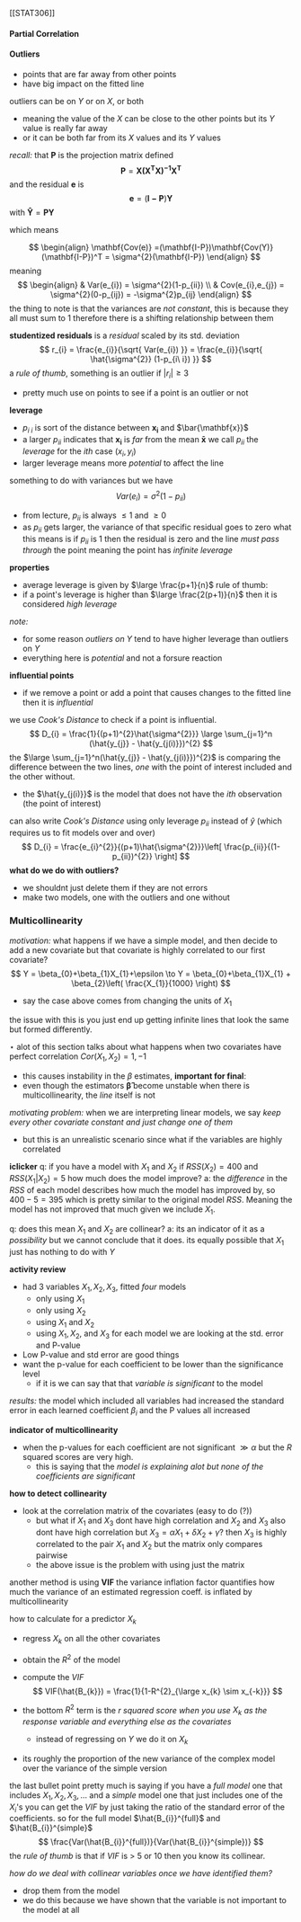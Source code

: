[[STAT306]]

#### Partial Correlation


#### Outliers
- points that are far away from other points
- have big impact on the fitted line

outliers can be on $Y$ or on $X$, or both
- meaning the value of the $X$ can be close to the other points but its $Y$ value is really far away
- or it can be both far from its $X$ values and its $Y$ values

*recall:*
that $\mathbf{P}$ is the projection matrix defined
$$
\mathbf{P} = \mathbf{X(X^T X)^{-1}X^T}
$$
and the residual $\mathbf{e}$ is
$$
\mathbf{e} = (\mathbf{I-P})\mathbf{Y}
$$
with $\mathbf{\hat{Y}} = \mathbf{PY}$

which means

$$
\begin{align}
\mathbf{Cov(e)} =(\mathbf{I-P})\mathbf{Cov(Y)}(\mathbf{I-P})^T = \sigma^{2}(\mathbf{I-P})
\end{align}
$$
meaning
$$
\begin{align}
 & Var(e_{i}) = \sigma^{2}(1-p_{ii}) \\
 & Cov(e_{i},e_{j}) = \sigma^{2}(0-p_{ij}) = -\sigma^{2}p_{ij}
\end{align}
$$
the thing to note is that the variances are *not constant*, this is because they all must sum to $1$ therefore there is a shifting relationship between them

**studentized residuals**
is a *residual* scaled by its std. deviation
$$
r_{i} = \frac{e_{i}}{\sqrt{ Var(e_{i}) }} = \frac{e_{i}}{\sqrt{ \hat{\sigma^{2}} (1-p_{i\ i}) }}
$$
a *rule of thumb*, something is an outlier if $|r_{i}| \geq 3$

- pretty much use on points to see if a point is an outlier or not

**leverage** 
- $p_{i\ i}$ is sort of the distance between $\mathbf{x_{i}}$ and $\bar{\mathbf{x}}$
- a larger $p_{i i }$ indicates that $\mathbf{x_{i}}$ is *far* from the mean $\mathbf{\bar{x}}$
we call $p_{ii}$ the *leverage* for the $ith$ case ($x_{i},y_{i}$)
- larger leverage means more *potential* to affect the line

something to do with variances but we have
$$
Var(e_{i}) = \sigma^{2}(1-p_{ii})
$$
- from lecture, $p_{ii}$ is always $\leq 1$ and $\geq0$
- as $p_{ii}$ gets larger, the variance of that specific residual goes to zero
what this means is if $p_{ii}$ is $1$ then the residual is zero and the line *must pass through* the point meaning the point has *infinite leverage*

**properties**
- average leverage is given by $\large \frac{p+1}{n}$
rule of thumb:
- if a point's leverage is higher than $\large \frac{2(p+1)}{n}$ then it is considered *high leverage*

*note:*
- for some reason *outliers on $Y$* tend to have higher leverage than outliers on $Y$
- everything here is *potential* and not a forsure reaction

**influential points**
- if we remove a point or add a point that causes changes to the fitted line then it is *influential*

we use *Cook's Distance* to check if a point is influential.
$$
D_{i} = \frac{1}{(p+1)^{2}\hat{\sigma^{2}}} \large \sum_{j=1}^n (\hat{y_{j}} - \hat{y_{j(i)}})^{2}
$$
the $\large \sum_{j=1}^n(\hat{y_{j}} - \hat{y_{j(i)}})^{2}$ is comparing the difference between the two lines, *one* with the point of interest included and the other without.
- the $\hat{y_{j(i)}}$ is the model that does not have the $ith$ observation (the point of interest)

can also write *Cook's Distance* using only leverage $p_{ii}$ instead of $\hat{y}$ (which requires us to fit models over and over)
$$
D_{i} = \frac{e_{i}^{2}}{(p+1)\hat{\sigma^{2}}}\left[ \frac{p_{ii}}{(1-p_{ii})^{2}} \right] 
$$
**what do we do with outliers?**
- we shouldnt just delete them if they are not errors
- make two models, one with the outliers and one without


### Multicollinearity
*motivation:* what happens if we have a simple model, and then decide to add a new covariate but that covariate is highly correlated to our first covariate?
$$
Y = \beta_{0}+\beta_{1}X_{1}+\epsilon \to Y = \beta_{0}+\beta_{1}X_{1} + \beta_{2}\left( \frac{X_{1}}{1000} \right)
$$
- say the case above comes from changing the units of $X_{1}$

the issue with this is you just end up getting infinite lines that look the same but formed differently.


$\star$ alot of this section talks about what happens when two covariates have perfect correlation $Cor(X_{1},X_{2})=1,-1$
- this causes instability in the $\beta$ estimates, 
**important for final**:
- even though the estimators $\mathbf{\hat{\beta}}$ become unstable when there is multicollinearity, the *line* itself is not

*motivating problem:* when we are interpreting linear models, we say *keep every other covariate constant and just change one of them*
- but this is an unrealistic scenario since what if the variables are highly correlated

**iclicker**
q: if you have a model with $X_{1}$ and $X_{2}$ if $RSS(X_{2})=400$ and $RSS(X_{1}|X_{2})=5$ how much does the model improve?
a: the *difference* in the $RSS$ of each model describes how much the model has improved by, so $400-5=395$ which is pretty similar to the original model $RSS$. Meaning the model has not improved that much given we include $X_{1}$.

q: does this mean $X_{1}$ and $X_{2}$ are collinear?
a: its an indicator of it as a *possibility* but we cannot conclude that it does. its equally possible that $X_{1}$ just has nothing to do with $Y$

**activity review**
- had 3 variables $X_{1},X_{2},X_{3}$, fitted *four* models
	- only using $X_{1}$
	- only using $X_{2}$
	- using $X_{1}$ and $X_{2}$
	- using $X_{1},X_{2},$ and $X_{3}$
for each model we are looking at the std. error and P-value
- Low P-value and std error are good things
- want the p-value for each coefficient to be lower than the significance level
	- if it is we can say that that *variable is significant* to the model

*results:*
the model which included all variables had increased the standard error in each learned coefficient $\beta_{i}$ and the P values all increased

**indicator of multicollinearity**
- when the p-values for each coefficient are not significant $\gg\alpha$ but the $R$ squared scores are very high.
	- this is saying that the *model is explaining alot but none of the coefficients are significant*

**how to detect collinearity**
- look at the correlation matrix of the covariates (easy to do (?))
	- but what if $X_{1}$ and $X_3$ dont have high correlation and $X_{2}$ and $X_{3}$ also dont have high correlation but $X_{3}=\alpha X_{1}+\delta X_{2}+\gamma$? then $X_{3}$ is highly correlated to the pair $X_{1}$ and $X_{2}$ but the matrix only compares pairwise
	- the above issue is the problem with using just the matrix

another method is using **VIF** the variance inflation factor quantifies how much the variance of an estimated regression coeff. is inflated by multicollinearity

how to calculate for a predictor $X_{k}$
- regress $X_{k}$ on all the other covariates
- obtain the $R^{2}$ of the model
- compute the $VIF$ 
$$
VIF(\hat{B_{k}}) = \frac{1}{1-R^{2}_{\large x_{k} \sim x_{-k}}}
$$
- the bottom $R^{2}$ term is the *r squared score when you use $X_{k}$ as the response variable and everything else as the covariates*
	- instead of regressing on $Y$ we do it on $X_{k}$

- its roughly the proportion of the new variance of the complex model over the variance of the simple version

the last bullet point pretty much is saying if you have a *full model* one that includes $X_{1}, X_{2}, X_{3},\dots$ and a *simple* model one that just includes one of the $X_{i}$'s you can get the $VIF$ by just taking the ratio of the standard error of the coefficients. so for the full model $\hat{B_{i}}^{full}$ and $\hat{B_{i}}^{simple}$
$$
\frac{Var(\hat{B_{i}}^{full})}{Var(\hat{B_{i}}^{simple})}
$$
the *rule of thumb* is that if $VIF$ is > 5 or 10 then you know its collinear.

*how do we deal with collinear variables once we have identified them?*
- drop them from the model 
- we do this because we have shown that the variable is not important to the model at all


